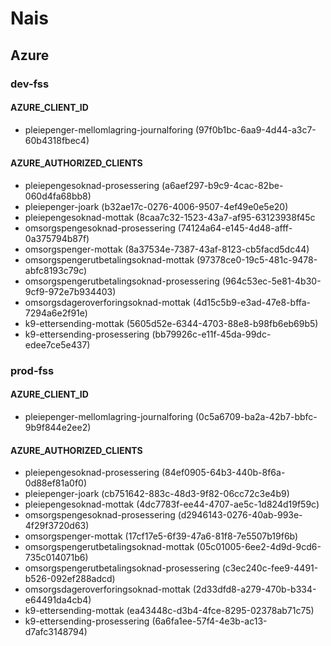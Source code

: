 # Nais

## Azure
### dev-fss
#### AZURE_CLIENT_ID
- pleiepenger-mellomlagring-journalforing (97f0b1bc-6aa9-4d44-a3c7-60b4318fbec4)

#### AZURE_AUTHORIZED_CLIENTS
- pleiepengesoknad-prosessering (a6aef297-b9c9-4cac-82be-060d4fa68bb8)
- pleiepenger-joark (b32ae17c-0276-4006-9507-4ef49e0e5e20)
- pleiepengesoknad-mottak (8caa7c32-1523-43a7-af95-63123938f45c
- omsorgspengesoknad-prosessering (74124a64-e145-4d48-afff-0a375794b87f)
- omsorgspenger-mottak (8a37534e-7387-43af-8123-cb5facd5dc44)
- omsorgspengerutbetalingsoknad-mottak (97378ce0-19c5-481c-9478-abfc8193c79c)
- omsorgspengerutbetalingsoknad-prosessering (964c53ec-5e81-4b30-9cf9-972e7b934403)
- omsorgsdageroverforingsoknad-mottak (4d15c5b9-e3ad-47e8-bffa-7294a6e2f91e)
- k9-ettersending-mottak (5605d52e-6344-4703-88e8-b98fb6eb69b5)
- k9-ettersending-prosessering (bb79926c-e11f-45da-99dc-edee7ce5e437)

### prod-fss
#### AZURE_CLIENT_ID
- pleiepenger-mellomlagring-journalforing (0c5a6709-ba2a-42b7-bbfc-9b9f844e2ee2)

#### AZURE_AUTHORIZED_CLIENTS
- pleiepengesoknad-prosessering (84ef0905-64b3-440b-8f6a-0d88ef81a0f0)
- pleiepenger-joark (cb751642-883c-48d3-9f82-06cc72c3e4b9)
- pleiepengesoknad-mottak (4dc7783f-ee44-4707-ae5c-1d824d19f59c)
- omsorgspengesoknad-prosessering (d2946143-0276-40ab-993e-4f29f3720d63)
- omsorgspenger-mottak (17cf17e5-6f39-47a6-81f8-7e5507b19f6b)
- omsorgspengerutbetalingsoknad-mottak (05c01005-6ee2-4d9d-9cd6-735c014071b6)
- omsorgspengerutbetalingsoknad-prosessering (c3ec240c-fee9-4491-b526-092ef288adcd)
- omsorgsdageroverforingsoknad-mottak (2d33dfd8-a279-470b-b334-e64491da4cb4)
- k9-ettersending-mottak (ea43448c-d3b4-4fce-8295-02378ab71c75)
- k9-ettersending-prosessering (6a6fa1ee-57f4-4e3b-ac13-d7afc3148794)
